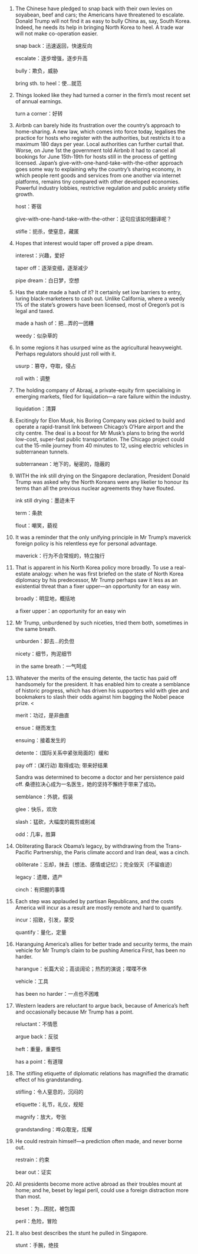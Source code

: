1. The Chinese have pledged to snap back with their own levies on soyabean, beef and cars; the Americans have threatened to escalate. Donald Trump will not find it as easy to bully China as, say, South Korea. Indeed, he needs its help in bringing North Korea to heel. A trade war will not make co-operation easier. 

   snap back：迅速返回，快速反向

   escalate：逐步增强，逐步升高

   bully：欺负，威胁

   bring sth. to heel：使...就范

   

2. Things looked like they had turned a corner in the firm’s most recent set of annual earnings.

   turn a corner：好转

   

3. Airbnb can barely hide its frustration over the country’s approach to home-sharing. A new law, which comes into force today, legalises the practice for hosts who register with the authorities, but restricts it to a maximum 180 days per year. Local authorities can further curtail that. Worse, on June 1st the government told Airbnb it had to cancel all bookings for June 15th-19th for hosts still in the process of getting licensed. Japan’s give-with-one-hand-take-with-the-other approach goes some way to explaining why the country’s sharing economy, in which people rent goods and services from one another via internet platforms, remains tiny compared with other developed economies. Powerful industry lobbies, restrictive regulation and public anxiety stifle growth.

   host：寄宿

   give-with-one-hand-take-with-the-other：这句应该如何翻译呢？

   stifle：扼杀，使窒息，藏匿

   

4. Hopes that interest would taper off proved a pipe dream. 

   interest：兴趣，爱好

   taper off：逐渐变细，逐渐减少

   pipe dream：白日梦，空想

   

5. Has the state made a hash of it? It certainly set low barriers to entry, luring black-marketeers to cash out. Unlike California, where a weedy 1% of the state’s growers have been licensed, most of Oregon’s pot is legal and taxed.

   made a hash of：把...弄的一团糟

   weedy：似杂草的

   

6. In some regions it has usurped wine as the agricultural heavyweight. Perhaps regulators should just roll with it.

   usurp：篡夺，夺取，侵占

   roll with：调整

   

7. The holding company of Abraaj, a private-equity firm specialising in emerging markets, filed for liquidation—a rare failure within the industry.

   liquidation：清算

   

8. Excitingly for Elon Musk, his Boring Company was picked to build and operate a rapid-transit link between Chicago’s O’Hare airport and the city centre. The deal is a boost for Mr Musk’s plans to bring the world low-cost, super-fast public transportation. The Chicago project could cut the 15-mile journey from 40 minutes to 12, using electric vehicles in subterranean tunnels. 

   subterranean：地下的，秘密的，隐蔽的

   

9. WITH the ink still drying on the Singapore declaration, President Donald Trump was asked why the North Koreans were any likelier to honour its terms than all the previous nuclear agreements they have flouted.

   ink still drying：墨迹未干

   term：条款

   flout：嘲笑，藐视

   

10. It was a reminder that the only unifying principle in Mr Trump’s maverick foreign policy is his relentless eye for personal advantage.

    maverick：行为不合常规的，特立独行

    

11. That is apparent in his North Korea policy more broadly. To use a real-estate analogy: when he was first briefed on the state of North Korea diplomacy by his predecessor, Mr Trump perhaps saw it less as an existential threat than a fixer upper—an opportunity for an easy win.

    broadly：明显地，概括地

    a fixer upper：an opportunity for an easy win

    

12. Mr Trump, unburdened by such niceties, tried them both, sometimes in the same breath.

    unburden：卸去...的负但

    nicety：细节，拘泥细节

    in the same breath：一气呵成

    

13. Whatever the merits of the ensuing detente, the tactic has paid off handsomely for the president. It has enabled him to create a semblance of historic progress, which has driven his supporters wild with glee and bookmakers to slash their odds against him bagging the Nobel peace prize. <

    merit：功过，是非曲直

    ensue：继而发生

    ensuing：接着发生的

    detente：（国际关系中紧张局面的）缓和

    pay off：(某行动) 取得成功; 带来好结果

    Sandra was determined to become a doctor and her persistence paid off. 
    桑德拉决心成为一名医生，她的坚持不懈终于带来了成功。

    semblance：外貌，假装

    glee：快乐，欢欣

    slash：猛砍，大幅度的裁剪或削减

    odd：几率，胜算

    

14. Obliterating Barack Obama’s legacy, by withdrawing from the Trans-Pacific Partnership, the Paris climate accord and Iran deal, was a cinch.

    obliterate：忘却，抹去〔想法、感情或记忆〕；完全毁灭〔不留痕迹〕 

    legacy：遗赠，遗产

    cinch：有把握的事情

    

15. Each step was applauded by partisan Republicans, and the costs America will incur as a result are mostly remote and hard to quantify. 

    incur：招致，引发，蒙受

    quantify：量化，定量

    

16. Haranguing America’s allies for better trade and security terms, the main vehicle for Mr Trump’s claim to be pushing America First, has been no harder. 

    harangue：长篇大论；高谈阔论；热烈的演说；喋喋不休

    vehicle：工具

    has been no harder：一点也不困难

    

17. Western leaders are reluctant to argue back, because of America’s heft and occasionally because Mr Trump has a point. 

    reluctant：不情愿

    argue back：反驳

    heft：重量，重要性

    has a point：有道理

    

18. The stifling etiquette of diplomatic relations has magnified the dramatic effect of his grandstanding. 

    stifling：令人窒息的，沉闷的

    etiquette：礼节，礼仪，规矩

    magnify：放大，夸张

    grandstanding：哗众取宠，炫耀

    

19. He could restrain himself—a prediction often made, and never borne out.

    restrain：约束

    bear out：证实

    

20. All presidents become more active abroad as their troubles mount at home; and he, beset by legal peril, could use a foreign distraction more than most. 

    beset：为...困扰，被包围

    peril：危险，冒险

    

21. It also best describes the stunt he pulled in Singapore. 

    stunt：手腕，绝技